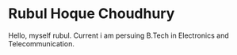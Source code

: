 # Rubul Hoque Choudhury

Hello, myself rubul. Current i am persuing B.Tech in Electronics and Telecommunication.
